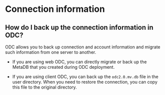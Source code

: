 Connection information
=========================

**How do I back up the connection information in ODC?**
-------------------------------------

ODC allows you to back up connection and account information and migrate such information from one server to another.

* If you are using web ODC, you can directly migrate or back up the MetaDB that you created during ODC deployment.

* If you are using client ODC, you can back up the `odc2.0.mv.db` file in the user directory. When you need to restore the connection, you can copy this file to the original directory.
